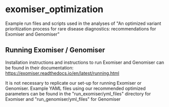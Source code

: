 # exomiser_optimization
Example run files and scripts used in the analyses of "An optimized variant prioritization process for rare disease diagnostics: recommendations for Exomiser and Genomiser"


## Running Exomiser / Genomiser
Installation instructions and instructions to run Exomiser and Genomiser can be found in their documentation: https://exomiser.readthedocs.io/en/latest/running.html

It is not necessary to replicate our set-up for running Exomiser or Genomiser. Example YAML files using our recommended optimized parameters can be found in the "run_exomiser/yml_files" directory for Exomiser and "run_genomiser/yml_files" for Genomiser

